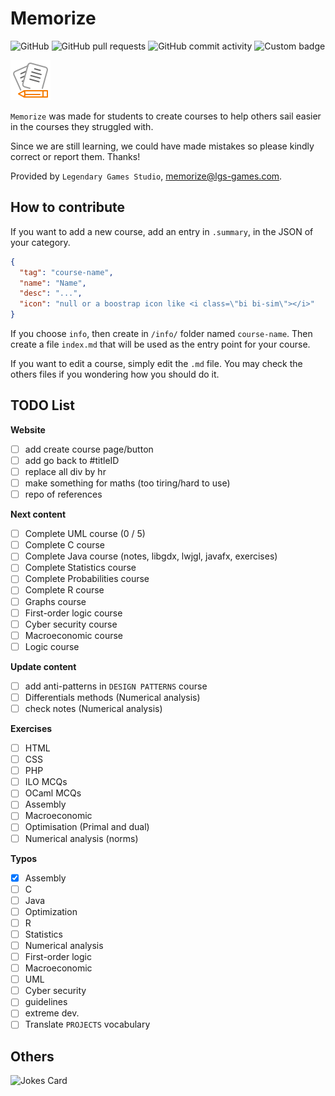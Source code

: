 # Memorize

![GitHub](https://img.shields.io/github/license/lgs-games/memorize)
![GitHub pull requests](https://img.shields.io/github/issues-pr-closed/lgs-games/memorize?color=%23a0)
![GitHub commit activity](https://img.shields.io/github/commit-activity/m/lgs-games/memorize)
![Custom badge](https://img.shields.io/endpoint?label=views&logoColor=success&url=https%3A%2F%2Fmemorize.lgs-games.com%2Fen%2Fcounter)

![icon](.github/icon64.png)

``Memorize`` was made for students to create courses to help 
others sail easier in the courses they struggled with.

Since we are still learning, we could have made mistakes 
so please kindly correct or report them. Thanks!

Provided by `Legendary Games Studio`,
[memorize@lgs-games.com](mailto:memorize@lgs-games.com).

## How to contribute

If you want to add a new course, add an entry in
``.summary``, in the JSON of your category.

```json
{
  "tag": "course-name",
  "name": "Name",
  "desc": "...",
  "icon": "null or a boostrap icon like <i class=\"bi bi-sim\"></i>"
}
```

If you choose ``info``, then create in
``/info/`` folder named `course-name`. Then create
a file ``index.md`` that will be used as the entry
point for your course.

If you want to edit a course, simply edit the ``.md``
file. You may check the others files if you wondering
how you should do it.

## TODO List

**Website**

* [ ] add create course page/button
* [ ] add go back to #titleID
* [ ] replace all div by hr
* [ ] make something for maths (too tiring/hard to use)
* [ ] repo of references

**Next content**

* [ ] Complete UML course (0 / 5)
* [ ] Complete C course
* [ ] Complete Java course (notes, libgdx, lwjgl, javafx, exercises)
* [ ] Complete Statistics course
* [ ] Complete Probabilities course
* [ ] Complete R course
* [ ] Graphs course
* [ ] First-order logic course
* [ ] Cyber security course
* [ ] Macroeconomic course
* [ ] Logic course

**Update content**

* [ ] add anti-patterns in ``DESIGN PATTERNS`` course
* [ ] Differentials methods (Numerical analysis)
* [ ] check notes (Numerical analysis)

**Exercises**

* [ ] HTML
* [ ] CSS
* [ ] PHP
* [ ] ILO MCQs
* [ ] OCaml MCQs
* [ ] Assembly
* [ ] Macroeconomic
* [ ] Optimisation (Primal and dual)
* [ ] Numerical analysis (norms)

**Typos**

* [x] Assembly
* [ ] C
* [ ] Java
* [ ] Optimization
* [ ] R
* [ ] Statistics
* [ ] Numerical analysis
* [ ] First-order logic
* [ ] Macroeconomic
* [ ] UML
* [ ] Cyber security
* [ ] guidelines
* [ ] extreme dev.
* [ ] Translate ``PROJECTS`` vocabulary

## Others

![Jokes Card](https://readme-jokes.vercel.app/api)